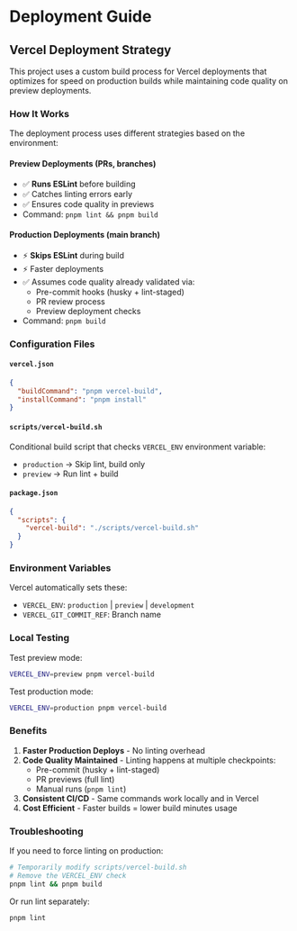 # Deployment Guide

## Vercel Deployment Strategy

This project uses a custom build process for Vercel deployments that optimizes for speed on production builds while maintaining code quality on preview deployments.

### How It Works

The deployment process uses different strategies based on the environment:

#### Preview Deployments (PRs, branches)

- ✅ **Runs ESLint** before building
- ✅ Catches linting errors early
- ✅ Ensures code quality in previews
- Command: `pnpm lint && pnpm build`

#### Production Deployments (main branch)

- ⚡ **Skips ESLint** during build
- ⚡ Faster deployments
- ✅ Assumes code quality already validated via:
  - Pre-commit hooks (husky + lint-staged)
  - PR review process
  - Preview deployment checks
- Command: `pnpm build`

### Configuration Files

#### `vercel.json`

```json
{
  "buildCommand": "pnpm vercel-build",
  "installCommand": "pnpm install"
}
```

#### `scripts/vercel-build.sh`

Conditional build script that checks `VERCEL_ENV` environment variable:

- `production` → Skip lint, build only
- `preview` → Run lint + build

#### `package.json`

```json
{
  "scripts": {
    "vercel-build": "./scripts/vercel-build.sh"
  }
}
```

### Environment Variables

Vercel automatically sets these:

- `VERCEL_ENV`: `production` | `preview` | `development`
- `VERCEL_GIT_COMMIT_REF`: Branch name

### Local Testing

Test preview mode:

```bash
VERCEL_ENV=preview pnpm vercel-build
```

Test production mode:

```bash
VERCEL_ENV=production pnpm vercel-build
```

### Benefits

1. **Faster Production Deploys** - No linting overhead
2. **Code Quality Maintained** - Linting happens at multiple checkpoints:
   - Pre-commit (husky + lint-staged)
   - PR previews (full lint)
   - Manual runs (`pnpm lint`)
3. **Consistent CI/CD** - Same commands work locally and in Vercel
4. **Cost Efficient** - Faster builds = lower build minutes usage

### Troubleshooting

If you need to force linting on production:

```bash
# Temporarily modify scripts/vercel-build.sh
# Remove the VERCEL_ENV check
pnpm lint && pnpm build
```

Or run lint separately:

```bash
pnpm lint
```
